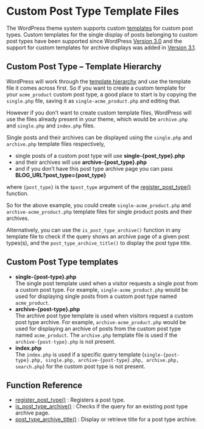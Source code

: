# Custom Post Type Template Files

The WordPress theme system supports custom [templates](https://developer.wordpress.org/themes/basics/template-files/) for custom post types. Custom templates for the single display of posts belonging to custom post types have been supported since WordPress [Version 3.0](https://codex.wordpress.org/Version_3.0) and the support for custom templates for archive displays was added in [Version 3.1](https://codex.wordpress.org/Version_3.1).

## Custom Post Type – Template Hierarchy

WordPress will work through the [template hierarchy](https://developer.wordpress.org/themes/basics/template-hierarchy/) and use the template file it comes across first. So if you want to create a custom template for your `acme_product` custom post type, a good place to start is by copying the `single.php` file, saving it as `single-acme_product.php` and editing that.

However if you don’t want to create custom template files, WordPress will use the files already present in your theme, which would be `archive.php` and `single.php` and `index.php` files.

Single posts and their archives can be displayed using the `single.php` and `archive.php` template files respectively,

*   single posts of a custom post type will use **single-{post\_type}.php**
*   and their archives will use **archive-{post\_type}.php**
*   and if you don’t have this post type archive page you can pass **BLOG\_URL?post\_type={post\_type}**

where `{post_type}` is the `$post_type` argument of the [](https://developer.wordpress.org/reference/functions/register_post_type/)[register\_post\_type()](https://developer.wordpress.org/reference/functions/register_post_type/) function.

So for the above example, you could create `single-acme_product.php` and `archive-acme_product.php` template files for single product posts and their archives.

Alternatively, you can use the `is_post_type_archive()` function in any template file to check if the query shows an archive page of a given post types(s), and the `post_type_archive_title()` to display the post type title.

## Custom Post Type templates

*   **single-{post-type}.php**  
    The single post template used when a visitor requests a single post from a custom post type. For example, `single-acme_product.php` would be used for displaying single posts from a custom post type named `acme_product`.
*   **archive-{post-type}.php**  
    The archive post type template is used when visitors request a custom post type archive. For example, `archive-acme_product.php` would be used for displaying an archive of posts from the custom post type named `acme_product`. The `archive.php` template file is used if the `archive-{post-type}.php` is not present.
*   **index.php**  
    The `index.php` is used if a specific query template (`single-{post-type}.php, single.php, archive-{post-type}.php, archive.php, search.php`) for the custom post type is not present.

## Function Reference

*   [register\_post\_type()](https://developer.wordpress.org/reference/functions/register_post_type/) : Registers a post type.
*   [is\_post\_type\_archive()](https://developer.wordpress.org/reference/functions/is_post_type_archive/) : Checks if the query for an existing post type archive page.
*   [post\_type\_archive\_title()](https://developer.wordpress.org/reference/functions/post_type_archive_title/) : Display or retrieve title for a post type archive.